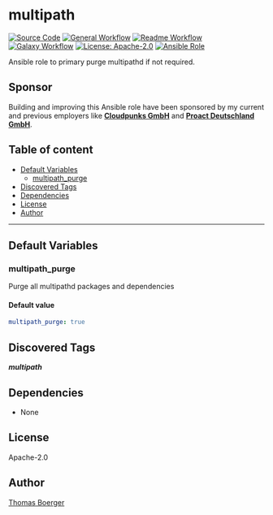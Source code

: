 # multipath

[![Source Code](https://img.shields.io/badge/github-source%20code-blue?logo=github&amp;logoColor=white)](https://github.com/rolehippie/multipath)
[![General Workflow](https://github.com/rolehippie/multipath/actions/workflows/general.yml/badge.svg)](https://github.com/rolehippie/multipath/actions/workflows/general.yml)
[![Readme Workflow](https://github.com/rolehippie/multipath/actions/workflows/readme.yml/badge.svg)](https://github.com/rolehippie/multipath/actions/workflows/readme.yml)
[![Galaxy Workflow](https://github.com/rolehippie/multipath/actions/workflows/galaxy.yml/badge.svg)](https://github.com/rolehippie/multipath/actions/workflows/galaxy.yml)
[![License: Apache-2.0](https://img.shields.io/github/license/rolehippie/multipath)](https://github.com/rolehippie/multipath/blob/master/LICENSE)
[![Ansible Role](https://img.shields.io/badge/role-rolehippie.multipath-blue)](https://galaxy.ansible.com/rolehippie/multipath)

Ansible role to primary purge multipathd if not required.

## Sponsor

Building and improving this Ansible role have been sponsored by my current and previous employers like **[Cloudpunks GmbH](https://cloudpunks.de)** and **[Proact Deutschland GmbH](https://www.proact.eu)**.

## Table of content

- [Default Variables](#default-variables)
  - [multipath_purge](#multipath_purge)
- [Discovered Tags](#discovered-tags)
- [Dependencies](#dependencies)
- [License](#license)
- [Author](#author)

---

## Default Variables

### multipath_purge

Purge all multipathd packages and dependencies

#### Default value

```YAML
multipath_purge: true
```

## Discovered Tags

**_multipath_**


## Dependencies

- None

## License

Apache-2.0

## Author

[Thomas Boerger](https://github.com/tboerger)
